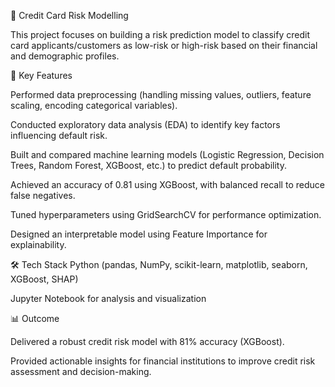 📌 Credit Card Risk Modelling

This project focuses on building a risk prediction model to classify credit card applicants/customers as low-risk or high-risk based on their financial and demographic profiles.

🔑 Key Features

Performed data preprocessing (handling missing values, outliers, feature scaling, encoding categorical variables).

Conducted exploratory data analysis (EDA) to identify key factors influencing default risk.

Built and compared machine learning models (Logistic Regression, Decision Trees, Random Forest, XGBoost, etc.) to predict default probability.

Achieved an accuracy of 0.81 using XGBoost, with balanced recall to reduce false negatives.

Tuned hyperparameters using GridSearchCV for performance optimization.

Designed an interpretable model using Feature Importance for explainability.

🛠️ Tech Stack
Python (pandas, NumPy, scikit-learn, matplotlib, seaborn, XGBoost, SHAP)

Jupyter Notebook for analysis and visualization

📊 Outcome

Delivered a robust credit risk model with 81% accuracy (XGBoost).

Provided actionable insights for financial institutions to improve credit risk assessment and decision-making.
